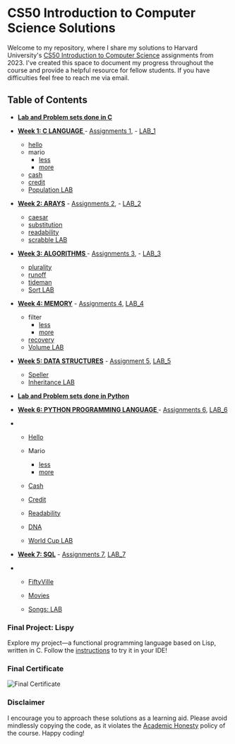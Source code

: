 # CS50 Introduction to Computer Science Solutions

Welcome to my repository, where I share my solutions to Harvard University's [CS50 Introduction to Computer Science](https://www.edx.org/course/cs50s-introduction-to-computer-science) assignments from 2023. I've created this space to document my progress throughout the course and provide a helpful resource for fellow students. If you have difficulties feel free to reach me via email.

## Table of Contents

- **[Lab and Problem sets done in C](/C)**

  
- **[Week 1: C LANGUAGE ](/C/Week1)** - [Assignments 1](https://cs50.harvard.edu/x/2023/psets/1/), - [LAB_1](https://cs50.harvard.edu/x/2023/labs/1/)
  
   * [hello](/C/Week1/Problem_Sets/hello)
   *  mario
        + [less](/C/Week1/Problem_Sets/mario/less)
        +  [more](/C/Week1/Problem_Sets/mario/more)
  * [cash](/C/Week1/Problem_Sets/cash)
  * [credit](/C/Week1/Problem_Sets/crredit)
  * [Population LAB](/C/Week1/Lab/Population)


- **[Week 2: ARAYS](/C/Week2)** - [Assignments 2](https://cs50.harvard.edu/x/2023/psets/2/), - [LAB_2](https://cs50.harvard.edu/x/2023/labs/2/)

  * [caesar](/C/Week2/Problem_Sets/caesar)
  * [substitution](/C/Week2/Problem_Sets/substitution)
  * [readability](/C/Week2/Problem_Sets/readability)
  * [scrabble LAB](/C/Week2/Lab/scrabble)

- **[Week 3: ALGORITHMS ](/C/Week3)** - [Assignments 3](https://cs50.harvard.edu/x/2023/psets/3/), - [LAB_3](https://cs50.harvard.edu/x/2023/labs/3/)
  
  * [plurality](/C/Week3/Problem_Sets/plurality)
  * [runoff](/C/Week3/Problem_Sets/runoff)
  * [tideman](/C/Week3/Problem_Sets/tideman)
  * [Sort LAB](C/Week3/Lab/Sort)

- **[Week 4: MEMORY](/C/Week4)** - [Assignments 4](https://cs50.harvard.edu/x/2023/psets/4/), [LAB_4](https://cs50.harvard.edu/x/2023/labs/4/)
  
  * filter
    + [less](/C/Week4/Problem_Sets/filter)
    + [more](/C/Week4/Problem_Sets/border-detection)
  * [recovery](/C/Week4/Problem_Sets/recovery)
  * [Volume LAB](C/Week4/Lab)

- **[Week 5: DATA STRUCTURES](/C/Week5)** - [Assignment 5](https://cs50.harvard.edu/x/2023/psets/5/), [LAB_5](https://cs50.harvard.edu/x/2023/labs/5/)
  
  * [Speller](/C/Week5/Problem_Sets/speller)
  * [Inheritance LAB](C/Week5/Lab/inheritance)
 


- **[Lab and Problem sets done in Python](/Python)**

- **[Week 6: PYTHON PROGRAMMING LANGUAGE ](/Python/Week6/)** - [Assignments 6](https://cs50.harvard.edu/x/2023/psets/6/), [LAB_6](https://cs50.harvard.edu/x/2023/labs/6/)
- 
  * [Hello](/Python/Week6/Problem_Sets/hello)
  * Mario
    + [less](/Python/Week6/Problem_Sets/mario/less)
    + [more](/Python/Week6/Problem_Sets/mario/more)
  * [Cash](/Python/Week6/Problem_Sets/cash)
  * [Credit](/Python/Week6/Problem_Sets/credit)
  * [Readability](/Python/Week6/Problem_Sets/readability)
  * [DNA](/Python/Week6/Problem_Sets/dna)
 
  * [World Cup LAB](/Python/Week6/Lab/World_Cup)
 
- **[Week 7: SQL](/Python/Week6/)** - [Assignments 7](https://cs50.harvard.edu/x/2023/psets/7/), [LAB_7](https://cs50.harvard.edu/x/2023/labs/7/)
- 
  * [FiftyVille](/SQL/Week7/Problem_Sets/fiftyville)
  * [Movies](/SQL/Week7/Problem_Sets/Movies)
 
  * [Songs: LAB](/SQL/Week7/Lab/songs)



### Final Project: Lispy
Explore my project—a functional programming language based on Lisp, written in C. Follow the [instructions](https://github.com/Federico-abss/Lispy#using-cs50-ide-step-by-step) to try it in your IDE!

### Final Certificate
![Final Certificate](CS50%20certificate.png)

### Disclaimer
I encourage you to approach these solutions as a learning aid. Please avoid mindlessly copying the code, as it violates the [Academic Honesty](https://docs.cs50.net/2016/fall/syllabus/cs50.html#academic-honesty) policy of the course. Happy coding!
